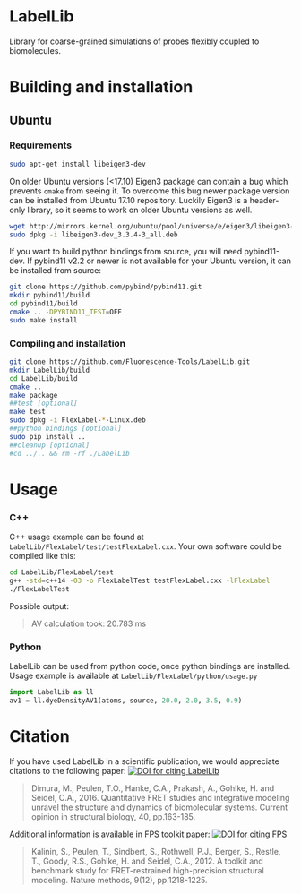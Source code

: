 LabelLib
========
Library for coarse-grained simulations of probes flexibly coupled to biomolecules.

Building and installation
=========================
Ubuntu
------
### Requirements
```bash
sudo apt-get install libeigen3-dev
```
On older Ubuntu versions (<17.10) Eigen3 package can contain a bug which prevents `cmake` from seeing it. To overcome this bug newer package version can be installed from Ubuntu 17.10 repository. Luckily Eigen3 is a header-only library, so it seems to work on older Ubuntu versions as well.
```bash
wget http://mirrors.kernel.org/ubuntu/pool/universe/e/eigen3/libeigen3-dev_3.3.4-3_all.deb
sudo dpkg -i libeigen3-dev_3.3.4-3_all.deb
```
If you want to build python bindings from source, you will need pybind11-dev. If pybind11 v2.2 or newer is not available for your Ubuntu version, it can be installed from source:
```bash
git clone https://github.com/pybind/pybind11.git
mkdir pybind11/build
cd pybind11/build
cmake .. -DPYBIND11_TEST=OFF
sudo make install
```

### Compiling and installation
```bash
git clone https://github.com/Fluorescence-Tools/LabelLib.git
mkdir LabelLib/build
cd LabelLib/build
cmake ..
make package
##test [optional]
make test
sudo dpkg -i FlexLabel-*-Linux.deb
##python bindings [optional]
sudo pip install ..
##cleanup [optional]
#cd ../.. && rm -rf ./LabelLib
```

Usage
=====
### C++
C++ usage example can be found at `LabelLib/FlexLabel/test/testFlexLabel.cxx`. Your own software could be compiled like this:
```bash
cd LabelLib/FlexLabel/test
g++ -std=c++14 -O3 -o FlexLabelTest testFlexLabel.cxx -lFlexLabel
./FlexLabelTest
```
Possible output:
> AV calculation took: 20.783 ms

### Python
LabelLib can be used from python code, once python bindings are installed. Usage example is available at `LabelLib/FlexLabel/python/usage.py`
```python
import LabelLib as ll
av1 = ll.dyeDensityAV1(atoms, source, 20.0, 2.0, 3.5, 0.9)
```

Citation
========
If you have used LabelLib in a scientific publication, we would appreciate citations to the following paper: [![DOI for citing LabelLib](https://img.shields.io/badge/DOI-10.1016%2Fj.sbi.2016.11.012-blue.svg)](https://doi.org/10.1016/j.sbi.2016.11.012)
> Dimura, M., Peulen, T.O., Hanke, C.A., Prakash, A., Gohlke, H. and Seidel, C.A., 2016. Quantitative FRET studies and integrative modeling unravel the structure and dynamics of biomolecular systems. Current opinion in structural biology, 40, pp.163-185.

Additional information is available in FPS toolkit paper: [![DOI for citing FPS](https://img.shields.io/badge/DOI-10.1038%2Fnmeth.2222-blue.svg)](https://doi.org/10.1038/nmeth.2222)
> Kalinin, S., Peulen, T., Sindbert, S., Rothwell, P.J., Berger, S., Restle, T., Goody, R.S., Gohlke, H. and Seidel, C.A., 2012. A toolkit and benchmark study for FRET-restrained high-precision structural modeling. Nature methods, 9(12), pp.1218-1225.
